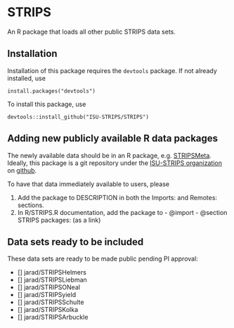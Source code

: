 # STRIPS

An R package that loads all other public STRIPS data sets.

## Installation

Installation of this package requires the `devtools` package. 
If not already installed, use 

    install.packages("devtools")
    
To install this package, use 

    devtools::install_github("ISU-STRIPS/STRIPS")

    

## Adding new publicly available R data packages

The newly available data should be in an R package, e.g. 
[STRIPSMeta](https://github.com/ISU-STRIPS/STRIPSMeta). 
Ideally, this package is a git repository under the 
[ISU-STRIPS organization](https://github.com/ISU-STRIPS) on 
[github](https://github.com/).

To have that data immediately available to users, please

  1. Add the package to DESCRIPTION in both the Imports: and Remotes: sections.
  1. In R/STRIPS.R documentation, add the package to 
    - @import
    - @section STRIPS packages: (as a link)

## Data sets ready to be included

These data sets are ready to be made public pending PI approval:

  - [] jarad/STRIPSHelmers
  - [] jarad/STRIPSLiebman
  - [] jarad/STRIPSONeal
  - [] jarad/STRIPSyield
  - [] jarad/STRIPSSchulte
  - [] jarad/STRIPSKolka
  - [] jarad/STRIPSArbuckle
